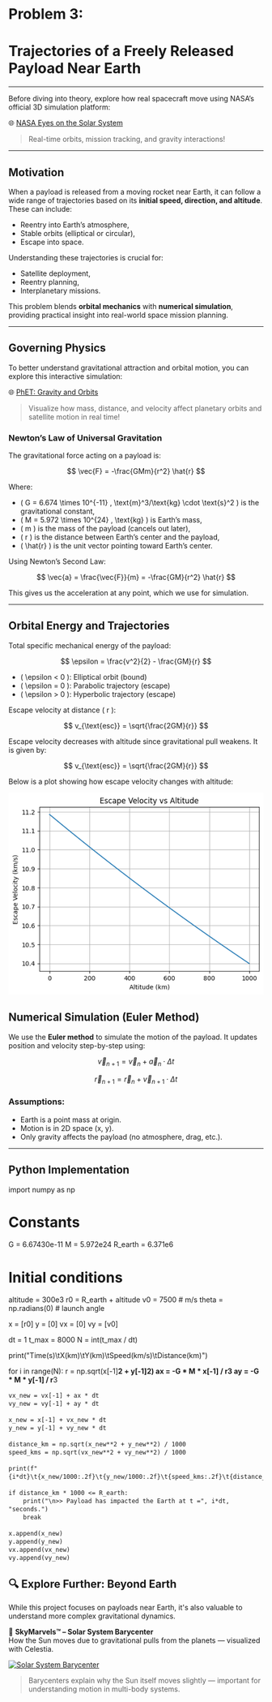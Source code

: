 #  Problem 3:
# Trajectories of a Freely Released Payload Near Earth

---
Before diving into theory, explore how real spacecraft move using NASA’s official 3D simulation platform:

🌐 [NASA Eyes on the Solar System](https://eyes.nasa.gov/)

> Real-time orbits, mission tracking, and gravity interactions!

---
##  Motivation

When a payload is released from a moving rocket near Earth, it can follow a wide range of trajectories based on its **initial speed, direction, and altitude**. These can include:

- Reentry into Earth’s atmosphere,
- Stable orbits (elliptical or circular),
- Escape into space.

Understanding these trajectories is crucial for:

- Satellite deployment,
- Reentry planning,
- Interplanetary missions.

This problem blends **orbital mechanics** with **numerical simulation**, providing practical insight into real-world space mission planning.

---

## Governing Physics

To better understand gravitational attraction and orbital motion, you can explore this interactive simulation:

🌐 [PhET: Gravity and Orbits](https://phet.colorado.edu/en/simulation/gravity-and-orbits)

> Visualize how mass, distance, and velocity affect planetary orbits and satellite motion in real time!

### Newton’s Law of Universal Gravitation

The gravitational force acting on a payload is:

$$
\vec{F} = -\frac{GMm}{r^2} \hat{r}
$$

Where:

- \( G = 6.674 \times 10^{-11} \, \text{m}^3/\text{kg} \cdot \text{s}^2 \) is the gravitational constant,
- \( M = 5.972 \times 10^{24} \, \text{kg} \) is Earth’s mass,
- \( m \) is the mass of the payload (cancels out later),
- \( r \) is the distance between Earth’s center and the payload,
- \( \hat{r} \) is the unit vector pointing toward Earth’s center.

Using Newton’s Second Law:

$$
\vec{a} = \frac{\vec{F}}{m} = -\frac{GM}{r^2} \hat{r}
$$

This gives us the acceleration at any point, which we use for simulation.

---

##  Orbital Energy and Trajectories

Total specific mechanical energy of the payload:

$$
\epsilon = \frac{v^2}{2} - \frac{GM}{r}
$$

- \( \epsilon < 0 \): Elliptical orbit (bound)
- \( \epsilon = 0 \): Parabolic trajectory (escape)
- \( \epsilon > 0 \): Hyperbolic trajectory (escape)

Escape velocity at distance \( r \):

$$
v_{\text{esc}} = \sqrt{\frac{2GM}{r}}
$$

Escape velocity decreases with altitude since gravitational pull weakens. It is given by:

$$
v_{\text{esc}} = \sqrt{\frac{2GM}{r}}
$$

Below is a plot showing how escape velocity changes with altitude:

![ Alt Text](888.png)


##  Numerical Simulation (Euler Method)

We use the **Euler method** to simulate the motion of the payload. It updates position and velocity step-by-step using:

$$
\vec{v}_{n+1} = \vec{v}_n + \vec{a}_n \cdot \Delta t
$$

$$
\vec{r}_{n+1} = \vec{r}_n + \vec{v}_{n+1} \cdot \Delta t
$$

### Assumptions:

- Earth is a point mass at origin.
- Motion is in 2D space (x, y).
- Only gravity affects the payload (no atmosphere, drag, etc.).

---

##  Python Implementation

import numpy as np

# Constants
G = 6.67430e-11
M = 5.972e24
R_earth = 6.371e6

# Initial conditions
altitude = 300e3
r0 = R_earth + altitude
v0 = 7500  # m/s
theta = np.radians(0)  # launch angle

x = [r0]
y = [0]
vx = [0]
vy = [v0]

dt = 1
t_max = 8000
N = int(t_max / dt)

print("Time(s)\tX(km)\tY(km)\tSpeed(km/s)\tDistance(km)")

for i in range(N):
    r = np.sqrt(x[-1]**2 + y[-1]**2)
    ax = -G * M * x[-1] / r**3
    ay = -G * M * y[-1] / r**3

    vx_new = vx[-1] + ax * dt
    vy_new = vy[-1] + ay * dt

    x_new = x[-1] + vx_new * dt
    y_new = y[-1] + vy_new * dt

    distance_km = np.sqrt(x_new**2 + y_new**2) / 1000
    speed_kms = np.sqrt(vx_new**2 + vy_new**2) / 1000

    print(f"{i*dt}\t{x_new/1000:.2f}\t{y_new/1000:.2f}\t{speed_kms:.2f}\t{distance_km:.2f}")

    if distance_km * 1000 <= R_earth:
        print("\n>> Payload has impacted the Earth at t =", i*dt, "seconds.")
        break

    x.append(x_new)
    y.append(y_new)
    vx.append(vx_new)
    vy.append(vy_new)

## 🔍 Explore Further: Beyond Earth

While this project focuses on payloads near Earth, it's also valuable to understand more complex gravitational dynamics.

🎥 **SkyMarvels™ – Solar System Barycenter**  
How the Sun moves due to gravitational pulls from the planets — visualized with Celestia.

[![Solar System Barycenter](https://img.youtube.com/vi/1iSR3Yw6FXo/0.jpg)](https://www.youtube.com/watch?v=1iSR3Yw6FXo)

> Barycenters explain why the Sun itself moves slightly — important for understanding motion in multi-body systems.
